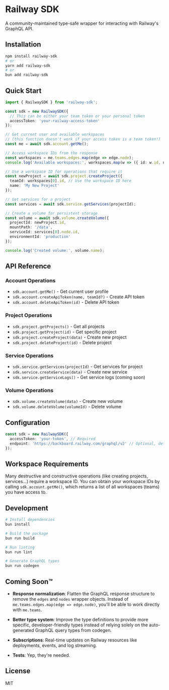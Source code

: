 # Railway SDK

A community-maintained type-safe wrapper for interacting with Railway's GraphQL API.

## Installation

```bash
npm install railway-sdk
# or
yarn add railway-sdk
# or
bun add railway-sdk
```

## Quick Start

```typescript
import { RailwaySDK } from 'railway-sdk';

const sdk = new RailwaySDK({
  // This can be either your team token or your personal token
  accessToken: 'your-railway-access-token'
});

// Get current user and available workspaces
// (this function doesn't work if your access token is a team token!)
const me = await sdk.account.getMe();

// Access workspace IDs from the response
const workspaces = me.teams.edges.map(edge => edge.node);
console.log('Available workspaces:', workspaces.map(w => ({ id: w.id, name: w.name })));

// Use a workspace ID for operations that require it
const newProject = await sdk.project.createProject({
  teamId: workspaces[0].id, // Use the workspace ID here
  name: 'My New Project'
});

// Get services for a project
const services = await sdk.service.getServices(projectId);

// Create a volume for persistent storage
const volume = await sdk.volume.createVolume({
  projectId: newProject.id,
  mountPath: '/data',
  serviceId: services[0].node.id,
  environmentId: 'production'
});

console.log('Created volume:', volume.name);
```

## API Reference

### Account Operations
- `sdk.account.getMe()` - Get current user profile
- `sdk.account.createApiToken(name, teamId?)` - Create API token
- `sdk.account.deleteApiToken(id)` - Delete API token

### Project Operations
- `sdk.project.getProjects()` - Get all projects
- `sdk.project.getProject(id)` - Get specific project
- `sdk.project.createProject(data)` - Create new project
- `sdk.project.deleteProject(id)` - Delete project

### Service Operations
- `sdk.service.getServices(projectId)` - Get services for project
- `sdk.service.createService(data)` - Create new service
- `sdk.service.getServiceLogs()` - Get service logs (coming soon)

### Volume Operations
- `sdk.volume.createVolume(data)` - Create new volume
- `sdk.volume.deleteVolume(volumeId)` - Delete volume

## Configuration

```typescript
const sdk = new RailwaySDK({
  accessToken: 'your-token', // Required
  endpoint: 'https://backboard.railway.com/graphql/v2' // Optional, defaults to Railway's endpoint
});
```

## Workspace Requirements

Many destructive and constructive operations (like creating projects, services...) require a workspace ID. You can obtain your workspace IDs by calling `sdk.account.getMe()`, which returns a list of all workspaces (teams) you have access to.

## Development

```bash
# Install dependencies
bun install

# Build the package
bun run build

# Run linting
bun run lint

# Generate GraphQL types
bun run codegen
```

## Coming Soon™

- **Response normalization**: Flatten the GraphQL response structure to remove the `edges` and `nodes` wrapper objects. Instead of `me.teams.edges.map(edge => edge.node)`, you'll be able to work directly with `me.teams`.

- **Better type system**: Improve the type definitions to provide more specific, developer-friendly types instead of relying solely on the auto-generated GraphQL query types from codegen.

- **Subscriptions**: Real-time updates on Railway resources like deployments, events, and log streaming.

- **Tests**: Yep, they're needed.

## License

MIT
